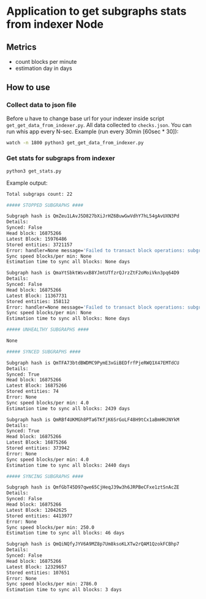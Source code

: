 # Application to get subgraphs stats from indexer Node

## Metrics
* count blocks per minute
* estimation day in days

## How to use
### Collect data to json file

Before u have to change base url for your indexer inside script `get_get_data_from_indexer.py`. All data collected to `checks.json`.
You can run whis app every N-sec. Example (run every 30min [60sec * 30]):
```bash
watch -n 1800 python3 get_get_data_from_indexer.py
```

### Get stats for subgraps from indexer
```bash
python3 get_stats.py
```

Example output:
```bash
Total subgraps count: 22

##### STOPPED SUBGRAPHS ####

Subgraph hash is QmZeu1LAvJ5D827bXiJrHZ6BuwGwVdhY7hL54gAvUXN3Pd
Details:
Synced: False
Head block: 16875266
Latest Block: 15976486
Stored entities: 3721157
Error: handler=None message='Failed to transact block operations: subgraph writer poisoned by previous error' block_number=15976240
Sync speed blocks/per min: None
Estimation time to sync all blocks: None days

Subgraph hash is QmaYtSbktWsvxB8YJmtUTfzrQJrzZtF2oMoiVkn3pq64D9
Details:
Synced: False
Head block: 16875266
Latest Block: 11367731
Stored entities: 158112
Error: handler=None message='Failed to transact block operations: subgraph writer poisoned by previous error' block_number=11356225
Sync speed blocks/per min: None
Estimation time to sync all blocks: None days

##### UNHEALTHY SUBGRAPHS ####

None

##### SYNCED SUBGRAPHS ####

Subgraph hash is QmTFA73btdBWDMC9PymE3xGiBEDfrfPjeRWQ1X47EMTdCU
Details:
Synced: True
Head block: 16875266
Latest Block: 16875266
Stored entities: 74
Error: None
Sync speed blocks/per min: 4.0
Estimation time to sync all blocks: 2439 days

Subgraph hash is QmRBf4UKMGh8PTa6TKfjK6SrGoLF48H9tCx1aBmHHJNYkM
Details:
Synced: True
Head block: 16875266
Latest Block: 16875266
Stored entities: 373942
Error: None
Sync speed blocks/per min: 4.0
Estimation time to sync all blocks: 2440 days

##### SYNCING SUBGRAPHS ####

Subgraph hash is QmfGbT45D97qwe65CjHeqJ39w3h6JRPBeCFxe1ztSnAcZE
Details:
Synced: False
Head block: 16875266
Latest Block: 12042625
Stored entities: 4413977
Error: None
Sync speed blocks/per min: 250.0
Estimation time to sync all blocks: 46 days

Subgraph hash is QmQiNQfyJYV6A9MZ8p7Um8ksoKLXTw2rQAM1QzokFCBhp7
Details:
Synced: False
Head block: 16875266
Latest Block: 12329657
Stored entities: 107651
Error: None
Sync speed blocks/per min: 2786.0
Estimation time to sync all blocks: 3 days
```